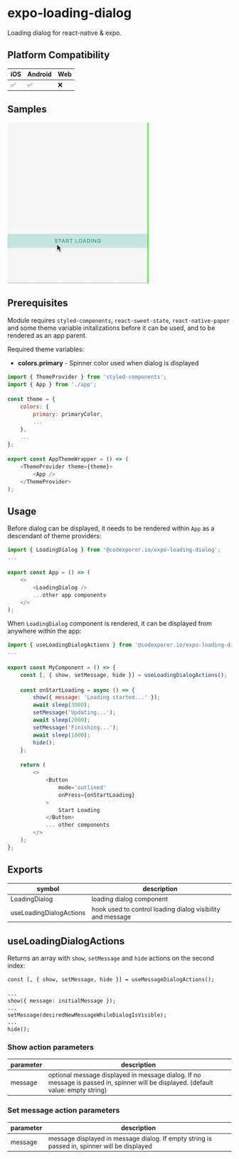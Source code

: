 # expo-loading-dialog
Loading dialog for react-native & expo.

## Platform Compatibility
iOS|Android|Web|
-|-|-|
✅|✅|❌|

## Samples

<img title="Loading dialog" src="https://github.com/codexplorer-io/expo-loading-dialog/blob/main/samples/recording.gif?raw=true">

## Prerequisites
Module requires `styled-components`, `react-sweet-state`, `react-native-paper` and some theme variable initalizations before it can be used, and to be rendered as an app parent.

Required theme variables:

- **colors.primary** - Spinner color used when dialog is displayed

```javascript
import { ThemeProvider } from 'styled-components';
import { App } from './app';

const theme = {
    colors: {
        primary: primaryColor,
        ...
    },
    ...
};

export const AppThemeWrapper = () => (
    <ThemeProvider theme={theme}>
        <App />
    </ThemeProvider>
);
```

## Usage
Before dialog can be displayed, it needs to be rendered within `App` as a descendant of theme providers:
```javascript
import { LoadingDialog } from '@codexporer.io/expo-loading-dialog';
...

export const App = () => (
    <>
        <LoadingDialog />
        ...other app components
    </>
);
```
When `LoadingDialog` component is rendered, it can be displayed from anywhere within the app:
```javascript
import { useLoadingDialogActions } from '@codexporer.io/expo-loading-dialog';
...

export const MyComponent = () => {
    const [, { show, setMessage, hide }] = useLoadingDialogActions();

    const onStartLoading = async () => {
        show({ message: 'Loading started...' });
        await sleep(3000);
        setMessage('Updating...');
        await sleep(2000);
        setMessage('Finishing...');
        await sleep(1000);
        hide();
    };

    return (
        <>
            <Button
                mode='outlined'
                onPress={onStartLoading}
            >
                Start Loading
            </Button>
            ... other components
        </>
    );
};
```

## Exports
symbol|description|
-|-|
LoadingDialog|loading dialog component|
useLoadingDialogActions|hook used to control loading dialog visibility and message|

## useLoadingDialogActions
Returns an array with `show`, `setMessage` and `hide` actions on the second index:
```
const [, { show, setMessage, hide }] = useMessageDialogActions();

...
show({ message: initialMessage });
...
setMessage(desiredNewMessageWhileDialogIsVisible);
...
hide();
```

### Show action parameters
parameter|description|
-|-|
message|optional message displayed in message dialog. If no message is passed in, spinner will be displayed. (default value: empty string)|


### Set message action parameters
parameter|description|
-|-|
message|message displayed in message dialog. If empty string is passed in, spinner will be displayed|
